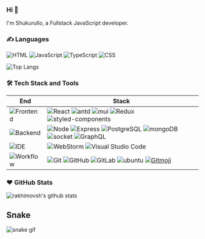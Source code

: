 ### Hi 👋

I'm Shukurullo, a Fullstack JavaScript developer.

### ✍️ Languages

![HTML](https://img.shields.io/badge/-HTML-E34F26?style=flat&logo=html5&logoColor=white) ![JavaScript](https://img.shields.io/badge/-JavaScript-C69D00?style=flat&logo=javascript&logoColor=white) ![TypeScript](https://img.shields.io/badge/-TypeScript-2f74c0?style=flat&logo=typescript&logoColor=white) ![CSS](https://img.shields.io/badge/-CSS-254bdd?style=flat&logo=css3)

![Top Langs](https://github-readme-stats.vercel.app/api/top-langs/?username=rakhimovsh&layout=compact)

### 🛠 Tech Stack and Tools

| End                                                                  | Stack                                                                                                                                                                                                                                                                                                                       |
| -------------------------------------------------------------------- | --------------------------------------------------------------------------------------------------------------------------------------------------------------------------------------------------------------------------------------------------------------------------------------------------------------------------- |
| ![Frontend](https://img.shields.io/badge/-Frontend-black?style=flat) | ![React](https://img.shields.io/badge/-React-52BAD7?style=flat&logo=react&logoColor=white) ![antd](https://img.shields.io/badge/-Ant_Design-0170fe?style=flat&logo=ant-design) ![mui](https://img.shields.io/badge/-Mui-1d365d?style=flat&logo=mui) ![Redux](https://img.shields.io/badge/-Redux-764ABC?style=flat&logo=redux) ![styled-components](https://img.shields.io/badge/-styled_components-3B3B3B?style=flat&logo=styledComponents)|
| ![Backend](https://img.shields.io/badge/-Backend-black?style=flat)   | ![Node](https://img.shields.io/badge/-Node-white?style=flat&logo=node.js) ![Express](https://img.shields.io/badge/-express.js-22ab28?style=express.js) ![PostgreSQL](https://img.shields.io/badge/-postgreSQL-white?style=flat&logo=postgresql) ![mongoDB](https://img.shields.io/badge/-mongoDB-white?style=flat&logo=mongodb)  ![socket](https://img.shields.io/badge/-Socket.io-black?style=flat&logo=socket.io) ![GraphQL](https://img.shields.io/badge/-GraphQL-E00097?style=flat&logo=GraphQL)                                                                                                |
| ![IDE](https://img.shields.io/badge/-IDE-black?style=flat)           | ![WebStorm](https://img.shields.io/badge/-WebStorm-3a3a3a?style=flat&logo=webstorm) ![Visual Studio Code](https://img.shields.io/badge/-VS_Code-007ACC?style=flat&logo=Visual-Studio-Code)                                                 |
| ![Workflow](https://img.shields.io/badge/-Ohter-black?style=flat)    | ![Git](https://img.shields.io/badge/-Git-black?style=flat&logo=git) ![GitHub](https://img.shields.io/badge/-GitHub-black?style=flat&logo=github) ![GitLab](https://img.shields.io/badge/-GitLab-black?style=flat&logo=gitlab) ![ubuntu](https://img.shields.io/badge/-Ubuntu-black?style=flat&logo=ubuntu) [![Gitmoji][gitmoji]][gcw]                                                                                                                                                 |

[github-action]: https://img.shields.io/badge/-GitHub_Actions-black?style=flat&logo=github
[gitmoji]: https://img.shields.io/badge/-😉_Gitmoji_Commit_Workflow-black?style=flat
[gcw]: https://github.com/rakhimovsh

### ❤️ GitHub Stats

![rakhimovsh's github stats](https://github-readme-stats.vercel.app/api?username=rakhimovsh&show_icons=true)

## Snake 
![snake gif](https://github.com/rakhimovsh/rakhimovsh/blob/output/github-contribution-grid-snake.gif)
